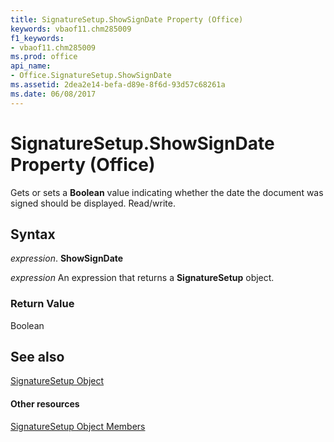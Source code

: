 ```yaml
---
title: SignatureSetup.ShowSignDate Property (Office)
keywords: vbaof11.chm285009
f1_keywords:
- vbaof11.chm285009
ms.prod: office
api_name:
- Office.SignatureSetup.ShowSignDate
ms.assetid: 2dea2e14-befa-d89e-8f6d-93d57c68261a
ms.date: 06/08/2017
---
```



# SignatureSetup.ShowSignDate Property (Office)

Gets or sets a  **Boolean** value indicating whether the date the document was signed should be displayed. Read/write.


## Syntax

 _expression_. **ShowSignDate**

 _expression_ An expression that returns a **SignatureSetup** object.


### Return Value

Boolean


## See also


[SignatureSetup Object](signaturesetup-object-office.md)
#### Other resources


[SignatureSetup Object Members](signaturesetup-members-office.md)


